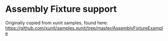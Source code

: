 # Assembly Fixture support

Originally copied from xunit samples, found here: https://github.com/xunit/samples.xunit/tree/master/AssemblyFixtureExample